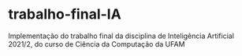 # trabalho-final-IA
Implementação do trabalho final da disciplina de Inteligência Artificial 2021/2, do curso de Ciência da Computação da UFAM
